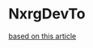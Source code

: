 # NxrgDevTo

[based on this article](https://levelup.gitconnected.com/angular-ngrx-a-clean-and-clear-introduction-4ed61c89c1fc)